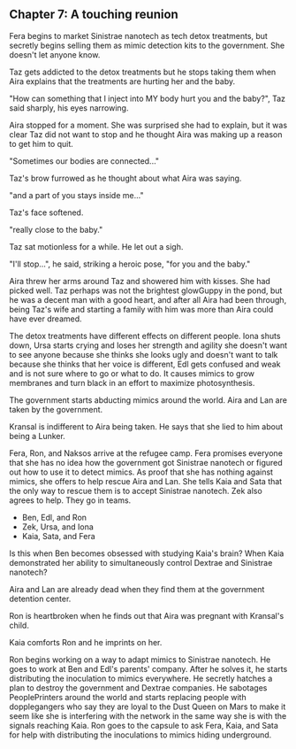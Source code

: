 ## Chapter 7: A touching reunion

Fera begins to market Sinistrae nanotech as tech detox treatments, but secretly
begins selling them as mimic detection kits to the government.
She doesn't let anyone know.

Taz gets addicted to the detox treatments but he stops taking them when Aira
explains that the treatments are hurting her and the baby.

"How can something that I inject into MY body hurt you and the baby?", Taz said
sharply, his eyes narrowing.

Aira stopped for a moment. She was surprised she had to explain, but it was
clear Taz did not want to stop and he thought Aira was making up a reason to
get him to quit.

"Sometimes our bodies are connected..."

Taz's brow furrowed as he thought about what Aira was saying.

"and a part of you stays inside me..."

Taz's face softened.

"really close to the baby."

Taz sat motionless for a while. He let out a sigh.

"I'll stop...", he said, striking a heroic pose, "for you and the baby."

Aira threw her arms around Taz and showered him with kisses. She had picked
well. Taz perhaps was not the brightest glowGuppy in the pond, but he was a
decent man with a good heart, and after all Aira had been through, being Taz's
wife and starting a family with him was more than Aira could have ever dreamed.

The detox treatments have different effects on different people. Iona shuts
down, Ursa starts crying and loses her strength and agility she
doesn't want to see anyone because she thinks she looks ugly and doesn't want to
talk because she thinks that her voice is different, Edl gets confused and weak
and is not sure where to go or what to do. It causes mimics to grow membranes
and turn black in an effort to maximize photosynthesis.

The government starts abducting mimics around the world.
Aira and Lan are taken by the government.

Kransal is indifferent to Aira being taken. He says that she lied to him about
being a Lunker.

Fera, Ron, and Naksos arrive at the refugee camp. Fera promises everyone that she
has no idea how the government got Sinistrae nanotech or figured out how to use
it to detect mimics. As proof that she has nothing against mimics, she offers
to help rescue Aira and Lan. She tells Kaia and Sata that the only way
to rescue them is to accept Sinistrae nanotech. Zek also agrees to help. They
go in teams.

- Ben, Edl, and Ron
- Zek, Ursa, and Iona
- Kaia, Sata, and Fera

Is this when Ben becomes obsessed with studying Kaia's brain? When Kaia
demonstrated her ability to simultaneously control Dextrae and Sinistrae
nanotech?

Aira and Lan are already dead when they find them at the government detention
center.

Ron is heartbroken when he finds out that Aira was pregnant with Kransal's
child.

Kaia comforts Ron and he imprints on her.

Ron begins working on a way to adapt mimics to Sinistrae nanotech. He goes to
work at Ben and Edl's parents' company. After he solves it, he starts
distributing the inoculation to mimics everywhere. He secretly hatches a plan
to destroy the government and Dextrae companies. He sabotages PeoplePrinters
around the world and starts replacing people with dopplegangers who say they
are loyal to the Dust Queen on Mars to make it seem like she is interfering
with the network in the same way she is with the signals reaching Kaia. Ron
goes to the capsule to ask Fera, Kaia, and Sata for help with distributing the
inoculations to mimics hiding underground.

